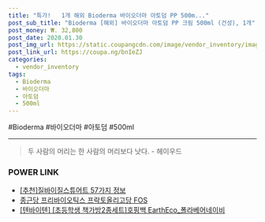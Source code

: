```yaml
--- 
title: "특가!   1개 해외 Bioderma 바이오더마 아토덤 PP 500m..." 
post_sub_title: "Bioderma [해외] 바이오더마 아토덤 PP 크림 500ml (건성), 1개" 
post_money: ₩. 32,800 
post_date: 2020.01.30 
post_img_url: https://static.coupangcdn.com/image/vendor_inventory/images/2018/03/15/12/3/38ebe0dc-0f56-4d40-9446-6e7a6f094ed4.jpg 
post_link_url: https://coupa.ng/bnIeZJ 
categories: 
  - vendor_inventory 
tags: 
  - Bioderma 
  - 바이오더마 
  - 아토덤 
  - 500ml 
--- 
```

  #Bioderma #바이오더마 #아토덤 #500ml 
<hr> 

> 두 사람의 머리는 한 사람의 머리보다 낫다. - 헤이우드 


### POWER LINK

* <a href="https://blog.naver.com/fasyy4321/221787120313" target="_blank">[추천]질바이질스튜어트 57가지 정보</a>
* <a href="https://blog.naver.com/sakai111/221776624852" target="_blank">종근당 프리바이오틱스 프락토올리고당 FOS</a>
* <a href="https://blog.naver.com/fasyy4321/221787686055" target="_blank">[텐바이텐] [초등학생 책가방2종세트]호핑백 EarthEco_폴라베어네이비</a>
